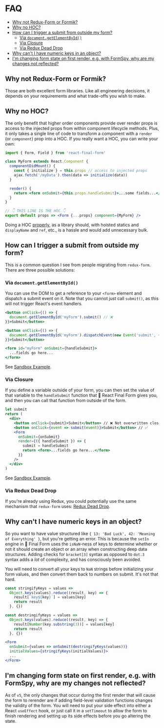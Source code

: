 # FAQ

<!-- START doctoc generated TOC please keep comment here to allow auto update -->
<!-- DON'T EDIT THIS SECTION, INSTEAD RE-RUN doctoc TO UPDATE -->
<!-- DON'T EDIT THIS SECTION, INSTEAD RE-RUN doctoc TO UPDATE -->

- [Why not Redux-Form or Formik?](#why-not-redux-form-or-formik)
- [Why no HOC?](#why-no-hoc)
- [How can I trigger a submit from outside my form?](#how-can-i-trigger-a-submit-from-outside-my-form)
  - [Via `document.getElementById()`](#via-documentgetelementbyid)
  - [Via Closure](#via-closure)
  - [Via Redux Dead Drop](#via-redux-dead-drop)
- [Why can't I have numeric keys in an object?](#why-cant-i-have-numeric-keys-in-an-object)
- [I'm changing form state on first render, e.g. with FormSpy, why are my changes not reflected?](#im-changing-form-state-on-first-render-eg-with-formspy-why-are-my-changes-not-reflected)

<!-- END doctoc generated TOC please keep comment here to allow auto update -->

## Why not Redux-Form or Formik?

Those are both excellent form libraries. Like all engineering decisions, it
depends on your requirements and what trade-offs you wish to make.

## Why no HOC?

The only benefit that higher order components provide over render props is
access to the injected props from within component lifecycle methods. Plus, it
only takes a single line of code to transform a component with a `render` (or
`component`) prop into a HOC. If you really want a HOC, you can write your own:

```jsx
import { Form, Field } from 'react-final-form'

class MyForm extends React.Component {
  componentDidMount() {
    const { initialize } = this.props // access to injected props
    ajax.fetch('/myData').then(data => initialize(data))
  }

  render() {
    return <form onSubmit={this.props.handleSubmit}>...some fields...</form>
  }
}

// 👇 THIS LINE IS THE HOC 👇
export default props => <Form {...props} component={MyForm} />
```

Doing a HOC
[properly](https://github.com/ReactTraining/react-router/blob/master/packages/react-router/modules/withRouter.js),
as a library should, with hoisted statics and `displayName` and `ref`, etc., is
a hassle and would add unnecessary bulk.

## How can I trigger a submit from outside my form?

This is a common question I see from people migrating from `redux-form`. There
are three possible solutions:

### Via `document.getElementById()`

You can use the DOM to get a reference to your `<form>` element and dispatch a
submit event on it. Note that you cannot just call `submit()`, as this will not
trigger React's event handlers.

```jsx
<button onClick={() => {
  document.getElementById('myForm').submit() // ❌
}}>Submit</button>

<button onClick={() => {
  document.getElementById('myForm').dispatchEvent(new Event('submit', { cancelable: true })) // ✅
}}>Submit</button>

<form id="myForm" onSubmit={handleSubmit}>
  ...fields go here...
</form>
```

See [Sandbox Example](https://codesandbox.io/s/1y7noyrlmq).

### Via Closure

If you define a variable outside of your form, you can then set the value of
that variable to the `handleSubmit` function that 🏁 React Final Form gives you,
and then you can call that function from outside of the form.

```jsx
let submit
return (
  <div>
    <button onClick={submit}>Submit</button> // ❌ Not overwritten closure value
    <button onClick={event => submit(event)}>Submit</button> // ✅
    <Form
      onSubmit={onSubmit}
      render={({ handleSubmit }) => {
        submit = handleSubmit
        return <form>...fields go here...</form>
      }}
    />
  </div>
)
```

See [Sandbox Example](https://codesandbox.io/s/1y7noyrlmq).

### Via Redux Dead Drop

If you're already using Redux, you could potentially use the same mechanism that
`redux-form` uses:
[Redux Dead Drop](https://medium.com/@erikras/redux-dead-drop-1b9573705bec).

## Why can't I have numeric keys in an object?

So you want to have value structured like `{ 13: 'Bad Luck', 42: 'Meaning of Everything' }`, but you're getting an error. This is because the `setIn` engine in 🏁 Final Form uses the `isNaN`-ness of keys to determine whether or not it should create an object or an array when constructing deep data structures. Adding checks for `bracket[3]` syntax as opposed to `dot.3` syntax adds a _lot_ of complexity, and has consciously been avoided.

You will need to convert all your keys to `NaN` strings before initializing your form values, and then convert them back to numbers on submit. It's not that hard.

```jsx
const stringifyKeys = values =>
  Object.keys(values).reduce((result, key) => {
    result[`key${key}`] = values[key]
    return result
  }, {})

const destringifyKeys = values =>
  Object.keys(values).reduce((result, key) => {
    result[Number(key.substring(3))] = values[key]
    return result
  }, {})

<Form
  onSubmit={values => onSubmit(destringifyKeys(values))}
  initialValues={stringifyKeys(initialValues)}>
  ...
</Form>
```

## I'm changing form state on first render, e.g. with FormSpy, why are my changes not reflected?

As of `v5`, the only changes that occur during the first render that will cause the form to rerender are if adding field-level validation functions changes the validity of the form. You will need to put your side effect into either a React `useEffect` hook, or just call it in a `setTimeout` to allow the form to finish rendering and setting up its side effects before you go altering the state.

